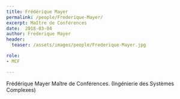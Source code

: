 ```yaml
---
title: Frédérique Mayer
permalink: /people/Frederique-Mayer/
excerpt: Maître de Conférences
date:  2018-03-04
author: Frederique Mayer
header:
  teaser: /assets/images/people/Frederique-Mayer.jpg

role:
- MCF

---
```


Frédérique Mayer
 Maître de Conférences. (Ingénierie des Systèmes Complexes)